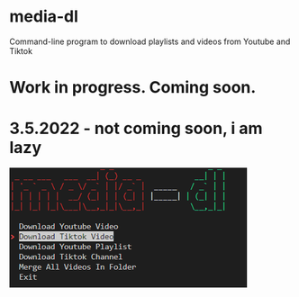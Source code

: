 # media-dl
Command-line program to download playlists and videos from Youtube and Tiktok
# Work in progress. Coming soon.
# 3.5.2022 - not coming soon, i am lazy
![alt text](https://raw.githubusercontent.com/Toxic-Omega/media-dl/main/Screenshot_1.png?raw=true)
